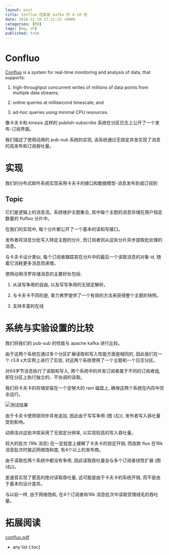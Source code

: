 ```yaml
---
layout: post
title: Confluo-性能是 kafka 的 4-10 倍
date: 2018-12-18 17:21:25 +0800
categories: [MQ]
tags: [mq, sh]
published: true
---
```


# Confluo

[Confluo](https://github.com/ucbrise/confluo) is a system for real-time monitoring and analysis of data, that supports:

1. high-throughput concurrent writes of millions of data points from multiple data streams;

2. online queries at millisecond timescale; and

3. ad-hoc queries using minimal CPU resources.


像卡夫卡和 kinesis 这样的 publish-subscribe 系统在分区日志上公开了一个发布-订阅界面。

我们描述了使用动用的 pub-sub 系统的实现, 该系统通过无锁定并发实现了消息的高发布和订阅吞吐量。

# 实现

我们的分布式邮件系统实现采用卡夫卡的接口和数据模型-消息发布到或订阅到

## Topic

它们是逻辑上的消息流。系统维护主题集合, 其中每个主题的消息存储在用户指定数量的 flufluo 分片中。

在我们的实现中, 每个分片都公开了一个基本的读和写接口。

发布者将消息分批写入特定主题的分片, 而订阅者则从这些分片异步提取批处理的消息。

与卡夫卡设计类似, 每个订阅者跟踪其在分片中的最后一个读取消息的对象 id, 随着它消耗更多消息而递增。

使用动用浮罗存储消息的主要好处包括:

1. 从读写争用的自由, 以及写写争用的无锁定解析。

2. 与卡夫卡不同的是, 普力弗罗提供了一个有效的方法来获得整个主题的快照。

3. 支持丰富的在线

# 系统与实验设置的比较

我们将我们的  pub-sub 的性能与 apache kafka 进行比较。

由于这两个系统在通过多个分区扩展读取和写入性能方面是相同的, 因此我们在一个 r3.8 x大实例上进行了实验, 对这两个系统使用了一个主题和一个日志分区。

对64字节消息执行了读取和写入, 两个系统中的并发订阅者属于不同的订阅者组, 即在分区上执行独立的、不协调的读取。

我们将卡夫卡的存储安装在一个足够大的 ram 磁盘上, 确保这两个系统在内存中完全运行。

![测试结果](https://ucbrise.github.io/confluo/img/pub_sub_perf.png)

由于卡夫卡使用锁同步并发追加, 因此由于写写争用 (图 (左)), 发布者写入吞吐量受到影响。

动用洛对这些冲突采用了无锁定分辨率, 以实现较高的写入吞吐量。

较大的批次 (16k 消息) 在一定程度上缓解了卡夫卡的锁定开销, 而收款 fluo 在16k 消息批次时接近网络饱和度, 有4个以上的发布商。

由于读取在两个系统中都没有争用, 因此读取吞吐量会与多个订阅者线性扩展 (图 (右))。

差速音实现了更高的绝对读取吞吐量, 这可能是由于卡夫卡的系统开销, 而不是由于基本的设计差异。

与以前一样, 由于网络饱和, 在4个订阅者和16k 消息批次中读取受理绒毛的吞吐量。

# 拓展阅读

[confluo.pdf](https://people.eecs.berkeley.edu/~anuragk/papers/confluo.pdf)

* any list
{:toc}